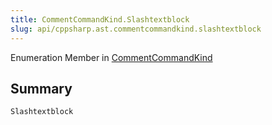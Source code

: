 ```yaml
---
title: CommentCommandKind.Slashtextblock
slug: api/cppsharp.ast.commentcommandkind.slashtextblock
---
```

Enumeration Member in [CommentCommandKind](/api/cppsharp/ast/commentcommandkind)

## Summary



```csharp
Slashtextblock
```

